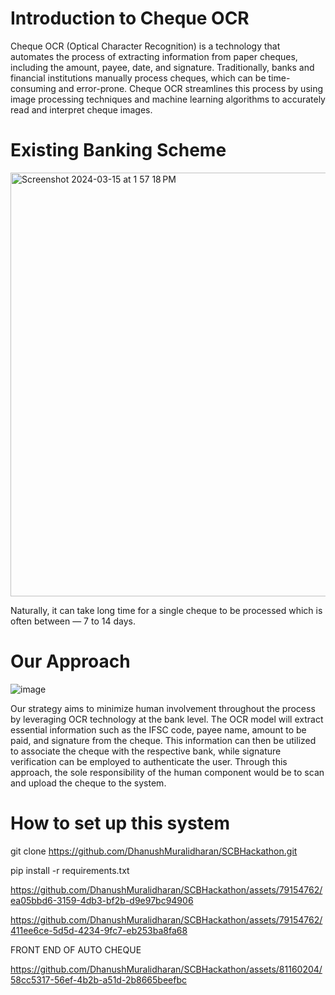 # Introduction to Cheque OCR

Cheque OCR (Optical Character Recognition) is a technology that automates the process of extracting information from paper cheques, including the amount, payee, date, and signature. Traditionally, banks and financial institutions manually process cheques, which can be time-consuming and error-prone. Cheque OCR streamlines this process by using image processing techniques and machine learning algorithms to accurately read and interpret cheque images.

# Existing Banking Scheme
<img width="678" alt="Screenshot 2024-03-15 at 1 57 18 PM" src="https://github.com/DhanushMuralidharan/SCBHackathon/assets/79154762/912d417c-25a8-48b7-a563-f05029cf42ac">

Naturally, it can take long time for a single cheque to be processed which is often between — 7 to 14 days.

# Our Approach
![image](https://github.com/DhanushMuralidharan/SCBHackathon/assets/79152978/48efcc43-9018-40de-9e20-aa2fb1823ff9)

Our strategy aims to minimize human involvement throughout the process by leveraging OCR technology at the bank level. The OCR model will extract essential information such as the IFSC code, payee name, amount to be paid, and signature from the cheque. This information can then be utilized to associate the cheque with the respective bank, while signature verification can be employed to authenticate the user. Through this approach, the sole responsibility of the human component would be to scan and upload the cheque to the system.

# How to set up this system

git clone https://github.com/DhanushMuralidharan/SCBHackathon.git

pip install -r requirements.txt

https://github.com/DhanushMuralidharan/SCBHackathon/assets/79154762/ea05bbd6-3159-4db3-bf2b-d9e97bc94906



https://github.com/DhanushMuralidharan/SCBHackathon/assets/79154762/411ee6ce-5d5d-4234-9fc7-eb253ba8fa68




FRONT END OF AUTO CHEQUE

https://github.com/DhanushMuralidharan/SCBHackathon/assets/81160204/58cc5317-56ef-4b2b-a51d-2b8665beefbc



